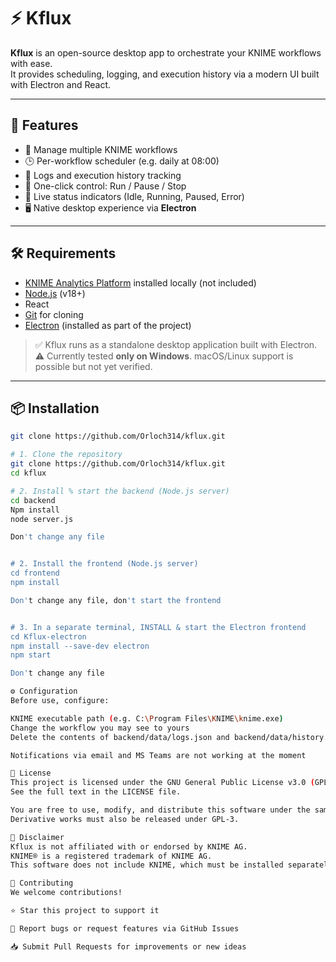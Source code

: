 # ⚡ Kflux

**Kflux** is an open-source desktop app to orchestrate your KNIME workflows with ease.  
It provides scheduling, logging, and execution history via a modern UI built with Electron and React.


---

## 🚀 Features

- 🧩 Manage multiple KNIME workflows
- 🕒 Per-workflow scheduler (e.g. daily at 08:00)
- 📜 Logs and execution history tracking
- 🔘 One-click control: Run / Pause / Stop
- 🧠 Live status indicators (Idle, Running, Paused, Error)
- 🖥️ Native desktop experience via **Electron**

---

## 🛠️ Requirements

- [KNIME Analytics Platform](https://www.knime.com/downloads) installed locally (not included)
- [Node.js](https://nodejs.org) (v18+)
- React
- [Git](https://git-scm.com/) for cloning
- [Electron](https://www.electronjs.org) (installed as part of the project)

> ✅ Kflux runs as a standalone desktop application built with Electron.  
> ⚠️ Currently tested **only on Windows**. macOS/Linux support is possible but not yet verified.

---

## 📦 Installation

```bash
git clone https://github.com/Orloch314/kflux.git

# 1. Clone the repository
git clone https://github.com/Orloch314/kflux.git
cd kflux

# 2. Install % start the backend (Node.js server)
cd backend
Npm install
node server.js

Don't change any file


# 2. Install the frontend (Node.js server)
cd frontend
npm install

Don't change any file, don't start the frontend


# 3. In a separate terminal, INSTALL & start the Electron frontend
cd Kflux-electron
npm install --save-dev electron
npm start

Don't change any file

⚙️ Configuration
Before use, configure:

KNIME executable path (e.g. C:\Program Files\KNIME\knime.exe)
Change the workflow you may see to yours
Delete the contents of backend/data/logs.json and backend/data/history.json

Notifications via email and MS Teams are not working at the moment

📄 License
This project is licensed under the GNU General Public License v3.0 (GPL-3.0).
See the full text in the LICENSE file.

You are free to use, modify, and distribute this software under the same license.
Derivative works must also be released under GPL-3.

🔐 Disclaimer
Kflux is not affiliated with or endorsed by KNIME AG.
KNIME® is a registered trademark of KNIME AG.
This software does not include KNIME, which must be installed separately by the user.

🤝 Contributing
We welcome contributions!

⭐ Star this project to support it

🐛 Report bugs or request features via GitHub Issues

📥 Submit Pull Requests for improvements or new ideas
